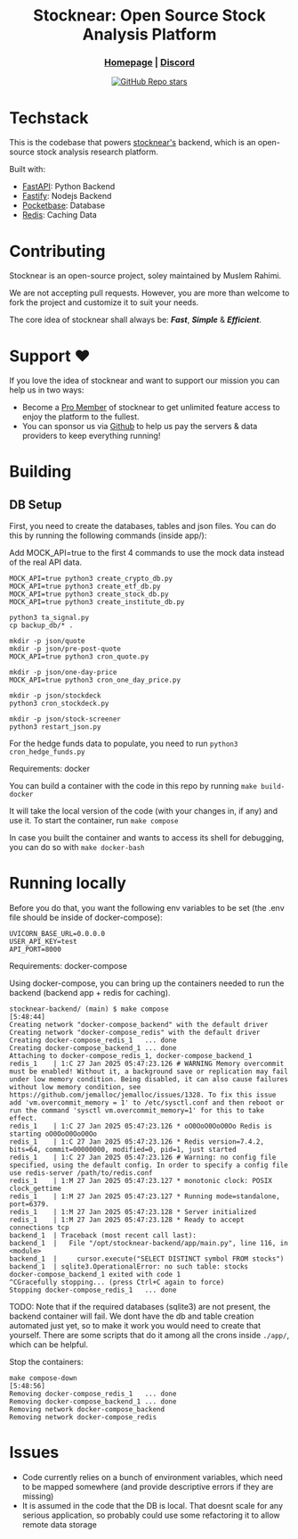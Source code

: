 <div align="center">

# **Stocknear: Open Source Stock Analysis Platform**

<h3>

[Homepage](https://stocknear.com/) | [Discord](https://discord.com/invite/hCwZMMZ2MT)

</h3>

[![GitHub Repo stars](https://img.shields.io/github/stars/stocknear/backend)](https://github.com/stocknear/backend/stargazers)

</div>

# Techstack

This is the codebase that powers [stocknear's](https://stocknear.com/) backend, which is an open-source stock analysis research platform.

Built with:

- [FastAPI](https://fastapi.tiangolo.com/): Python Backend
- [Fastify](https://fastify.dev/): Nodejs Backend
- [Pocketbase](https://pocketbase.io/): Database
- [Redis](https://redis.io/): Caching Data

# Contributing

Stocknear is an open-source project, soley maintained by Muslem Rahimi.

We are not accepting pull requests. However, you are more than welcome to fork the project and customize it to suit your needs.

The core idea of stocknear shall always be: **_Fast_**, **_Simple_** & **_Efficient_**.

# Support ❤️

If you love the idea of stocknear and want to support our mission you can help us in two ways:

- Become a [Pro Member](https://stocknear.com/pricing) of stocknear to get unlimited feature access to enjoy the platform to the fullest.
- You can sponsor us via [Github](https://github.com/sponsors/stocknear) to help us pay the servers & data providers to keep everything running!

# Building

## DB Setup

First, you need to create the databases, tables and json files. You can do this by running the following commands (inside app/):

Add MOCK_API=true to the first 4 commands to use the mock data instead of the real API data.

```
MOCK_API=true python3 create_crypto_db.py
MOCK_API=true python3 create_etf_db.py
MOCK_API=true python3 create_stock_db.py
MOCK_API=true python3 create_institute_db.py

python3 ta_signal.py
cp backup_db/* .

mkdir -p json/quote
mkdir -p json/pre-post-quote
MOCK_API=true python3 cron_quote.py

mkdir -p json/one-day-price
MOCK_API=true python3 cron_one_day_price.py

mkdir -p json/stockdeck
python3 cron_stockdeck.py

mkdir -p json/stock-screener
python3 restart_json.py
```

For the hedge funds data to populate, you need to run `python3 cron_hedge_funds.py`


Requirements: docker

You can build a container with the code in this repo by running
`make build-docker`

It will take the local version of the code (with your changes in, if any) and use it.
To start the container, run `make compose`

In case you built the container and wants to access its shell for debugging, you can do so with `make docker-bash`

# Running locally

Before you do that, you want the following env variables to be set (the .env file should be inside of docker-compose):
```
UVICORN_BASE_URL=0.0.0.0
USER_API_KEY=test
API_PORT=8000
```

Requirements: docker-compose

Using docker-compose, you can bring up the containers needed to run the backend (backend app + redis for caching).

```
stocknear-backend/ (main) $ make compose                                                                                                                                                [5:48:44]
Creating network "docker-compose_backend" with the default driver
Creating network "docker-compose_redis" with the default driver
Creating docker-compose_redis_1   ... done
Creating docker-compose_backend_1 ... done
Attaching to docker-compose_redis_1, docker-compose_backend_1
redis_1    | 1:C 27 Jan 2025 05:47:23.126 # WARNING Memory overcommit must be enabled! Without it, a background save or replication may fail under low memory condition. Being disabled, it can also cause failures without low memory condition, see https://github.com/jemalloc/jemalloc/issues/1328. To fix this issue add 'vm.overcommit_memory = 1' to /etc/sysctl.conf and then reboot or run the command 'sysctl vm.overcommit_memory=1' for this to take effect.
redis_1    | 1:C 27 Jan 2025 05:47:23.126 * oO0OoO0OoO0Oo Redis is starting oO0OoO0OoO0Oo
redis_1    | 1:C 27 Jan 2025 05:47:23.126 * Redis version=7.4.2, bits=64, commit=00000000, modified=0, pid=1, just started
redis_1    | 1:C 27 Jan 2025 05:47:23.126 # Warning: no config file specified, using the default config. In order to specify a config file use redis-server /path/to/redis.conf
redis_1    | 1:M 27 Jan 2025 05:47:23.127 * monotonic clock: POSIX clock_gettime
redis_1    | 1:M 27 Jan 2025 05:47:23.127 * Running mode=standalone, port=6379.
redis_1    | 1:M 27 Jan 2025 05:47:23.128 * Server initialized
redis_1    | 1:M 27 Jan 2025 05:47:23.128 * Ready to accept connections tcp
backend_1  | Traceback (most recent call last):
backend_1  |   File "/opt/stocknear-backend/app/main.py", line 116, in <module>
backend_1  |     cursor.execute("SELECT DISTINCT symbol FROM stocks")
backend_1  | sqlite3.OperationalError: no such table: stocks
docker-compose_backend_1 exited with code 1
^CGracefully stopping... (press Ctrl+C again to force)
Stopping docker-compose_redis_1   ... done
```

TODO: Note that if the required databases (sqlite3) are not present, the backend container will fail. We dont have the db and table creation automated just yet, so to make it work you would need to create that yourself. There are some scripts that do it among all the crons inside `./app/`, which can be helpful.

Stop the containers:

```
make compose-down                                                                                                                                           [5:48:56]
Removing docker-compose_redis_1   ... done
Removing docker-compose_backend_1 ... done
Removing network docker-compose_backend
Removing network docker-compose_redis
```

# Issues

- Code currently relies on a bunch of environment variables, which need to be mapped somewhere (and provide descriptive errors if they are missing)
- It is assumed in the code that the DB is local. That doesnt scale for any serious application, so probably could use some refactoring it to allow remote data storage
